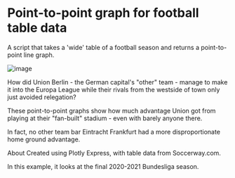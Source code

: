 # Point-to-point graph for football table data
A script that takes a 'wide' table of a football season and returns a point-to-point line graph.

![image](https://user-images.githubusercontent.com/69304112/130305951-a923e56b-c02b-494f-a53c-ec19f3516f53.png)

How did Union Berlin - the German capital's "other" team - manage to make it into the Europa League while their rivals from the westside of town only just avoided relegation?

These point-to-point graphs show how much advantage Union got from playing at their "fan-built" stadium - even with barely anyone there.

In fact, no other team bar Eintracht Frankfurt had a more disproportionate home ground advantage.

About
Created using Plotly Express, with table data from Soccerway.com.

In this example, it looks at the final 2020-2021 Bundesliga season.

